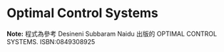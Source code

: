 # Optimal Control Systems

**Note:** 程式為參考 Desineni Subbaram Naidu 出版的 OPTIMAL CONTROL SYSTEMS. ISBN:0849308925
